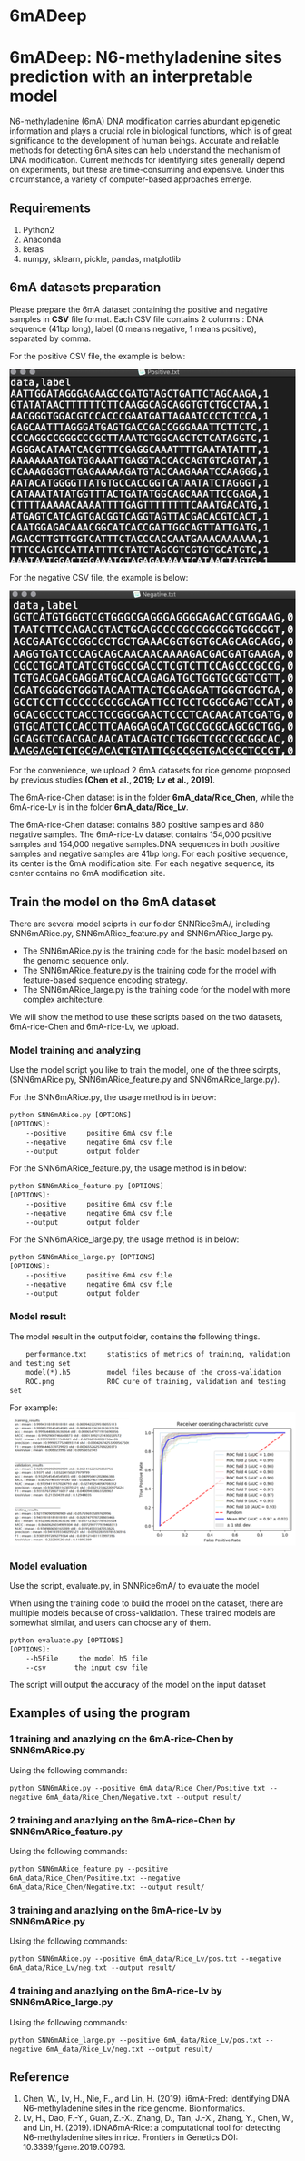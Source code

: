 # 6mADeep
# 6mADeep: N6-methyladenine sites prediction with an interpretable model

N6-methyladenine (6mA) DNA  modification carries abundant epigenetic information and  plays a crucial role in biological functions, which is of great significance to the development of human beings. Accurate and reliable methods for detecting 6mA sites can help understand the mechanism of DNA modification. Current methods for identifying sites generally depend on experiments, but these are time-consuming and expensive. Under this circumstance, a variety of  computer-based approaches emerge.


## Requirements
1. Python2
2. Anaconda 
3. keras
4. numpy, sklearn, pickle, pandas, matplotlib

## 6mA datasets preparation
Please prepare the 6mA dataset containing the positive and negative samples in **CSV** file format.
Each CSV file contains 2 columns : DNA sequence (41bp long), label (0 means negative, 1 means positive), separated by comma.

For the positive CSV file, the example is below:

![pos](https://github.com/Blublu410/6mADeep/blob/master/Image/csvPos.PNG)


For the negative CSV file, the example is below:

![neg](https://github.com/Blublu410/6mADeep/blob/master/Image/csvNeg.PNG)


For the convenience, we upload 2 6mA datasets for rice genome proposed by previous studies **(Chen et al., 2019; Lv et al., 2019)**.

The 6mA-rice-Chen dataset is in the folder **6mA_data/Rice_Chen**, while the  6mA-rice-Lv is in the folder **6mA_data/Rice_Lv**.

The 6mA-rice-Chen dataset contains 880 positive samples and 880 negative samples. The 6mA-rice-Lv dataset contains 154,000 positive samples and 154,000 negative samples.DNA sequences in both positive samples and negative samples are 41bp long. For each positive sequence, its center is the 6mA modification site. For each negative sequence, its center contains no 6mA modification site. 

## Train the model on the 6mA dataset
There are several model sciprts in our folder SNNRice6mA/, including SNN6mARice.py, SNN6mARice_feature.py and SNN6mARice_large.py.

- The SNN6mARice.py is the training code for the basic model based on the genomic sequence only.
- The SNN6mARice_feature.py is the training code for the model with feature-based sequence encoding strategy.
- The SNN6mARice_large.py is the training code for the model with more complex architecture.

We will show the method to use these scripts based on the two datasets, 6mA-rice-Chen and 6mA-rice-Lv, we upload.

### Model training and analyzing
Use the model script you like to train the model, one of the three scirpts, (SNN6mARice.py, SNN6mARice_feature.py and SNN6mARice_large.py).

For the SNN6mARice.py, the usage method is in below:
```
python SNN6mARice.py [OPTIONS]
[OPTIONS]:
	--positive     positive 6mA csv file
	--negative     negative 6mA csv file
	--output       output folder
```

For the SNN6mARice_feature.py, the usage method is in below:
```
python SNN6mARice_feature.py [OPTIONS]
[OPTIONS]:
	--positive     positive 6mA csv file
	--negative     negative 6mA csv file
	--output       output folder
```

For the SNN6mARice_large.py, the usage method is in below:
```
python SNN6mARice_large.py [OPTIONS]
[OPTIONS]:
	--positive     positive 6mA csv file
	--negative     negative 6mA csv file
	--output       output folder
```

### Model result
The model result in the output folder, contains the following things.

```
	performance.txt     statistics of metrics of training, validation and testing set
	model(*).h5         model files because of the cross-validation
	ROC.png             ROC cure of training, validation and testing set
```

For example:
![result](https://github.com/yuht4/SNNRice6mA/blob/master/images/S2.PNG "result")

### Model evaluation
Use the script, evaluate.py, in SNNRice6mA/ to evaluate the model

When using the training code to build the model on the dataset, there are multiple models because of cross-validation. These trained models are somewhat similar, and users can choose any of them.

```
python evaluate.py [OPTIONS]
[OPTIONS]:
	--h5File     the model h5 file 
	--csv       the input csv file 
```
 The script will output the accuracy of the model on the input dataset 

## Examples of using the program

### 1 training and anazlying on the 6mA-rice-Chen by SNN6mARice.py

Using the following commands:
```
python SNN6mARice.py --positive 6mA_data/Rice_Chen/Positive.txt --negative 6mA_data/Rice_Chen/Negative.txt --output result/
```

### 2 training and anazlying on the 6mA-rice-Chen by SNN6mARice_feature.py

Using the following commands:
```
python SNN6mARice_feature.py --positive 6mA_data/Rice_Chen/Positive.txt --negative 6mA_data/Rice_Chen/Negative.txt --output result/
```

### 3 training and anazlying on the 6mA-rice-Lv by SNN6mARice.py

Using the following commands:
```
python SNN6mARice.py --positive 6mA_data/Rice_Lv/pos.txt --negative 6mA_data/Rice_Lv/neg.txt --output result/
```
### 4 training and anazlying on the 6mA-rice-Lv by SNN6mARice_large.py

Using the following commands:
```
python SNN6mARice_large.py --positive 6mA_data/Rice_Lv/pos.txt --negative 6mA_data/Rice_Lv/neg.txt --output result/
```

## Reference
1. Chen, W., Lv, H., Nie, F., and Lin, H. (2019). i6mA-Pred: Identifying DNA N6-methyladenine sites in the rice genome. Bioinformatics.
2. Lv, H., Dao, F.-Y., Guan, Z.-X., Zhang, D., Tan, J.-X., Zhang, Y., Chen, W., and Lin, H. (2019). iDNA6mA-Rice: a computational tool for detecting N6-methyladenine sites in rice. Frontiers in Genetics DOI: 10.3389/fgene.2019.00793.
